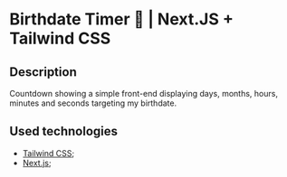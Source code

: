 # Birthdate Timer 🎂 | Next.JS + Tailwind CSS

## Description

Countdown showing a simple front-end displaying days, months, hours, minutes and seconds targeting my birthdate.

## Used technologies

- [Tailwind CSS](https://tailwindcss.com/);
- [Next.js](https://nextjs.org/);
